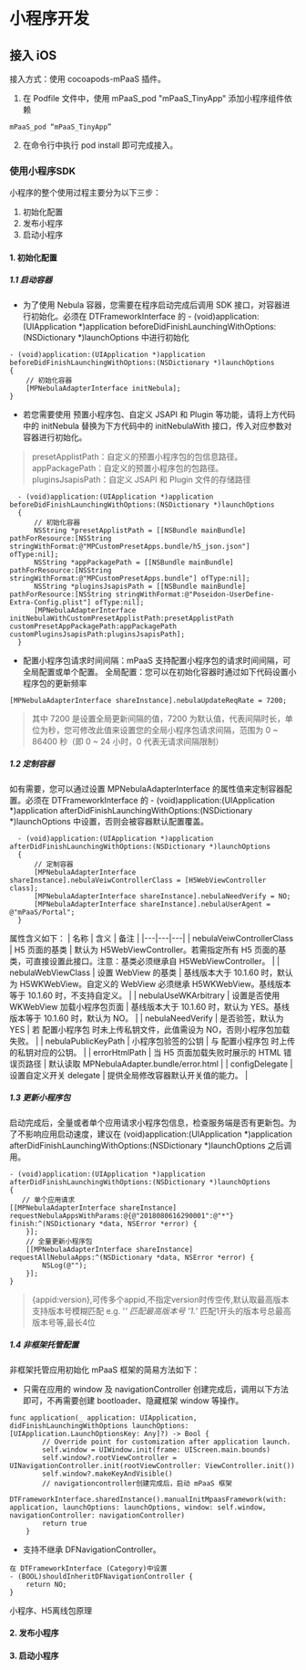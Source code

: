# 小程序开发

## 接入 iOS

接入方式：使用 cocoapods-mPaaS 插件。
1. 在 Podfile 文件中，使用 mPaaS_pod "mPaaS_TinyApp" 添加小程序组件依赖

```
mPaaS_pod “mPaaS_TinyApp”
```

2. 在命令行中执行 pod install 即可完成接入。

### 使用小程序SDK
小程序的整个使用过程主要分为以下三步：
1. 初始化配置
2. 发布小程序
3. 启动小程序

#### 1. 初始化配置
##### 1.1 启动容器

- 为了使用 Nebula 容器，您需要在程序启动完成后调用 SDK 接口，对容器进行初始化。必须在 DTFrameworkInterface 的 - (void)application:(UIApplication *)application beforeDidFinishLaunchingWithOptions:(NSDictionary *)launchOptions 中进行初始化

```
- (void)application:(UIApplication *)application beforeDidFinishLaunchingWithOptions:(NSDictionary *)launchOptions
{
    // 初始化容器
    [MPNebulaAdapterInterface initNebula];
}
```
- 若您需要使用 预置小程序包、自定义 JSAPI 和 Plugin 等功能，请将上方代码中的 initNebula 替换为下方代码中的 initNebulaWith 接口，传入对应参数对容器进行初始化。

> presetApplistPath：自定义的预置小程序包的包信息路径。<br>
> appPackagePath：自定义的预置小程序包的包路径。<br>
> pluginsJsapisPath：自定义 JSAPI 和 Plugin 文件的存储路径


```
  - (void)application:(UIApplication *)application beforeDidFinishLaunchingWithOptions:(NSDictionary *)launchOptions
  {
      // 初始化容器
      NSString *presetApplistPath = [[NSBundle mainBundle] pathForResource:[NSString stringWithFormat:@"MPCustomPresetApps.bundle/h5_json.json"] ofType:nil];
      NSString *appPackagePath = [[NSBundle mainBundle] pathForResource:[NSString stringWithFormat:@"MPCustomPresetApps.bundle"] ofType:nil];
      NSString *pluginsJsapisPath = [[NSBundle mainBundle] pathForResource:[NSString stringWithFormat:@"Poseidon-UserDefine-Extra-Config.plist"] ofType:nil];
      [MPNebulaAdapterInterface initNebulaWithCustomPresetApplistPath:presetApplistPath customPresetAppPackagePath:appPackagePath customPluginsJsapisPath:pluginsJsapisPath];
  }
```
- 配置小程序包请求时间间隔：mPaaS 支持配置小程序包的请求时间间隔，可全局配置或单个配置。
全局配置：您可以在初始化容器时通过如下代码设置⼩程序包的更新频率

```
[MPNebulaAdapterInterface shareInstance].nebulaUpdateReqRate = 7200;
```
> 其中 7200 是设置全局更新间隔的值，7200 为默认值，代表间隔时长，单位为秒，您可修改此值来设置您的全局小程序包请求间隔，范围为 0 ~ 86400 秒（即 0 ~ 24 小时，0 代表无请求间隔限制）

##### 1.2 定制容器
如有需要，您可以通过设置 MPNebulaAdapterInterface 的属性值来定制容器配置。必须在 DTFrameworkInterface 的 - (void)application:(UIApplication *)application afterDidFinishLaunchingWithOptions:(NSDictionary *)launchOptions 中设置，否则会被容器默认配置覆盖。

```
  - (void)application:(UIApplication *)application afterDidFinishLaunchingWithOptions:(NSDictionary *)launchOptions
  {
      // 定制容器
      [MPNebulaAdapterInterface shareInstance].nebulaVeiwControllerClass = [H5WebViewController class];
      [MPNebulaAdapterInterface shareInstance].nebulaNeedVerify = NO;
      [MPNebulaAdapterInterface shareInstance].nebulaUserAgent = @"mPaaS/Portal";
  }
```
属性含义如下：
| 名称  | 含义  | 备注  |
|---|---|---|
| nebulaVeiwControllerClass  | H5 页面的基类  | 默认为 H5WebViewController。若需指定所有 H5 页面的基类，可直接设置此接口。注意：基类必须继承自 H5WebViewController。  |
| nebulaWebViewClass  | 设置 WebView 的基类  | 基线版本大于 10.1.60 时，默认为 H5WKWebView。自定义的 WebView 必须继承 H5WKWebView。基线版本等于 10.1.60 时，不支持自定义。  |
|  nebulaUseWKArbitrary |  设置是否使用 WKWebView 加载小程序包页面 | 基线版本大于 10.1.60 时，默认为 YES。基线版本等于 10.1.60 时，默认为 NO。  |
| nebulaNeedVerify  | 是否验签，默认为 YES  |  若 配置小程序包 时未上传私钥文件，此值需设为 NO，否则小程序包加载失败。 |
| nebulaPublicKeyPath  |  小程序包验签的公钥 |  与 配置小程序包 时上传的私钥对应的公钥。 |
|  errorHtmlPath |  当 H5 页面加载失败时展示的 HTML 错误页路径 | 默认读取 MPNebulaAdapter.bundle/error.html  |
| configDelegate  | 设置自定义开关 delegate  | 提供全局修改容器默认开关值的能力。  |

##### 1.3 更新小程序包
启动完成后，全量或者单个应用请求小程序包信息，检查服务端是否有更新包。为了不影响应用启动速度，建议在 (void)application:(UIApplication \*)application afterDidFinishLaunchingWithOptions:(NSDictionary \*)launchOptions 之后调用。

```
- (void)application:(UIApplication *)application afterDidFinishLaunchingWithOptions:(NSDictionary *)launchOptions
{
   // 单个应用请求
[[MPNebulaAdapterInterface shareInstance] requestNebulaAppsWithParams:@{@"2018080616290001":@"*"} finish:^(NSDictionary *data, NSError *error) {
    }];
    // 全量更新小程序包
    [[MPNebulaAdapterInterface shareInstance] requestAllNebulaApps:^(NSDictionary *data, NSError *error) {
        NSLog(@"");
    }];
}
```

> {appid:version},可传多个appid,不指定version时传空传,默认取最高版本 <br>
 支持版本号模糊匹配 e.g. '*' 匹配最高版本号 '1.*' 匹配1开头的版本号总最高版本号等,最长4位

##### 1.4 非框架托管配置

非框架托管应用初始化 mPaaS 框架的简易方法如下：
- 只需在应用的 window 及 navigationController 创建完成后，调用以下方法即可，不再需要创建 bootloader、隐藏框架 window 等操作。


```
func application(_ application: UIApplication, didFinishLaunchingWithOptions launchOptions: [UIApplication.LaunchOptionsKey: Any]?) -> Bool {
        // Override point for customization after application launch.
        self.window = UIWindow.init(frame: UIScreen.main.bounds)
        self.window?.rootViewController = UINavigationController.init(rootViewController: ViewController.init())
        self.window?.makeKeyAndVisible()
        // navigationcontroller创建完成后，启动 mPaaS 框架
        DTFrameworkInterface.sharedInstance().manualInitMpaasFramework(with: application, launchOptions: launchOptions, window: self.window, navigationController: navigationController)
        return true
    }

```
- 支持不继承 DFNavigationController。

```
在 DTFrameworkInterface (Category)中设置
- (BOOL)shouldInheritDFNavigationController {
    return NO;
}
```
小程序、H5离线包原理


#### 2. 发布小程序
#### 3. 启动小程序
